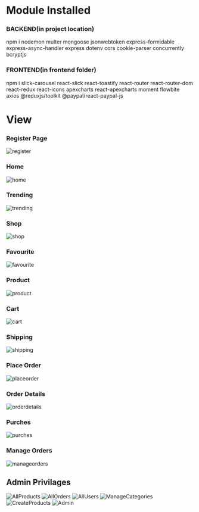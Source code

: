 # Module Installed

### BACKEND(in project location)

npm i nodemon multer mongoose jsonwebtoken express-formidable express-async-handler express dotenv cors
 cookie-parser concurrently bcryptjs

### FRONTEND(in frontend folder)

npm i slick-carousel react-slick react-toastify react-router react-router-dom react-redux react-icons
 apexcharts react-apexcharts moment flowbite axios @reduxjs/toolkit @paypal/react-paypal-js

# View

### Register Page

![register](assets/RegisterPage.png)

### Home

![home](assets/Home.png)

### Trending

![trending](assets/Trending.png)

### Shop

![shop](assets/Shop.png)

### Favourite

![favourite](assets/Fav.png)

### Product

![product](assets/Product.png)

### Cart

![cart](assets/Cart.png)

### Shipping

![shipping](assets/Shipping.png)

### Place Order

![placeorder](assets/PlaceOrder.png)

### Order Details

![orderdetails](assets/OrderDetails.png)

### Purches

![purches](assets/Purches.png)

### Manage Orders

![manageorders](assets/ManageOrders.png)

## Admin Privilages

![AllProducts](assets/AllProducts.png)
![AllOrders](assets/AllOrders.png)
![AllUsers](assets/AllUsers.png)
![ManageCategories](assets/ManageCategories.png)
![CreateProducts](assets/CreateProducts.png)
![Admin](assets/Admin.png)
